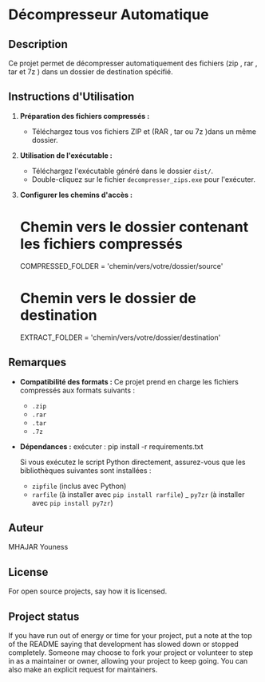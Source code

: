 
# Décompresseur Automatique

## Description
Ce projet permet de décompresser automatiquement des fichiers (zip , rar , tar et 7z ) dans un dossier de destination spécifié.

## Instructions d'Utilisation

1. **Préparation des fichiers compressés :**
   - Téléchargez tous vos fichiers ZIP et (RAR , tar ou 7z )dans un même dossier.

2. **Utilisation de l'exécutable :**
   - Téléchargez l'exécutable généré dans le dossier `dist/`.
   - Double-cliquez sur le fichier `decompresser_zips.exe` pour l'exécuter.

3. **Configurer les chemins d'accès :**
     # Chemin vers le dossier contenant les fichiers compressés
     COMPRESSED_FOLDER = 'chemin/vers/votre/dossier/source'
     
     # Chemin vers le dossier de destination
     EXTRACT_FOLDER = 'chemin/vers/votre/dossier/destination'


## Remarques
- **Compatibilité des formats :**
  Ce projet prend en charge les fichiers compressés aux formats suivants :
  - `.zip`
  - `.rar`
  - `.tar`
  - `.7z`

- **Dépendances :**
exécuter : pip install -r requirements.txt

  Si vous exécutez le script Python directement, assurez-vous que les bibliothèques suivantes sont installées :
  - `zipfile` (inclus avec Python)
  - `rarfile` (à installer avec `pip install rarfile`)
  _ `py7zr`  (à installer avec `pip install py7zr`)

## Auteur
MHAJAR Youness

## License
For open source projects, say how it is licensed.

## Project status
If you have run out of energy or time for your project, put a note at the top of the README saying that development has slowed down or stopped completely. Someone may choose to fork your project or volunteer to step in as a maintainer or owner, allowing your project to keep going. You can also make an explicit request for maintainers.

